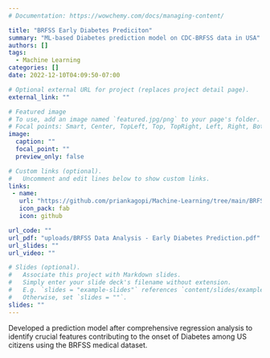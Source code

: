 ```yaml
---
# Documentation: https://wowchemy.com/docs/managing-content/

title: "BRFSS Early Diabetes Prediciton"
summary: "ML-based Diabetes prediction model on CDC-BRFSS data in USA"
authors: []
tags: 
  - Machine Learning
categories: []
date: 2022-12-10T04:09:50-07:00

# Optional external URL for project (replaces project detail page).
external_link: ""

# Featured image
# To use, add an image named `featured.jpg/png` to your page's folder.
# Focal points: Smart, Center, TopLeft, Top, TopRight, Left, Right, BottomLeft, Bottom, BottomRight.
image:
  caption: ""
  focal_point: ""
  preview_only: false

# Custom links (optional).
#   Uncomment and edit lines below to show custom links.
links:
 - name:
   url: "https://github.com/priankagopi/Machine-Learning/tree/main/BRFSS%20Data%20Analysis:%20Early%20Diabetes%20Prediction"
   icon_pack: fab
   icon: github

url_code: ""
url_pdf: "uploads/BRFSS Data Analysis - Early Diabetes Prediction.pdf"
url_slides: ""
url_video: ""

# Slides (optional).
#   Associate this project with Markdown slides.
#   Simply enter your slide deck's filename without extension.
#   E.g. `slides = "example-slides"` references `content/slides/example-slides.md`.
#   Otherwise, set `slides = ""`.
slides: ""
---
```


Developed a prediction model after comprehensive regression analysis to identify crucial features contributing to the onset of Diabetes among US citizens using the BRFSS medical dataset.
